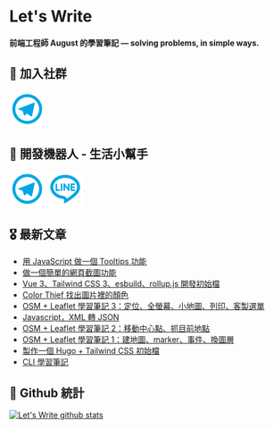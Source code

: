 # Let's Write
#### 前端工程師 August 的學習筆記 — solving problems, in simple ways.

## 🎉 加入社群
[![Telegram](https://raw.githubusercontent.com/letswritetw/letswritetw/master/dist/img/telegram.svg)](https://t.me/letswritetw)

## 👑 開發機器人 - 生活小幫手
[![Telegram](https://raw.githubusercontent.com/letswritetw/letswritetw/master/dist/img/telegram.svg)](https://t.me/lifetifulBot)
[![LINE](https://raw.githubusercontent.com/letswritetw/letswritetw/master/dist/img/line.svg)](https://lin.ee/pZC7GGs)

<!--
**letswritetw/letswritetw** is a ✨ _special_ ✨ repository because its `README.md` (this file) appears on your GitHub profile.

Here are some ideas to get you started:

- 🔭 I’m currently working on ...
- 🌱 I’m currently learning ...
- 👯 I’m looking to collaborate on ...
- 🤔 I’m looking for help with ...
- 💬 Ask me about ...
- 📫 How to reach me: ...
- 😄 Pronouns: ...
- ⚡ Fun fact: ...
-->
<!-- BLOG-POST-LIST:END -->

<!-- 訂閱 Let's Write RSS -->
<!-- 參考來源：
      https://www.youtube.com/watch?v=ECuqb5Tv9qI
      https://github.com/marketplace/actions/blog-post-workflow
-->
## 🎖 最新文章
<!-- BLOG-POST-LIST:START -->
- [用 JavaScript 做一個 Tooltips 功能](https://www.letswrite.tw/js-tooltips/)
- [做一個簡單的網頁截圖功能](https://www.letswrite.tw/web-to-image/)
- [Vue 3、Tailwind CSS 3、esbuild、rollup.js 開發初始檔](https://www.letswrite.tw/vue-tailwind-esbuild-rollup/)
- [Color Thief 找出圖片裡的顏色](https://www.letswrite.tw/color-thief/)
- [OSM + Leaflet 學習筆記 3：定位、全螢幕、小地圖、列印、客製選單](https://www.letswrite.tw/leaflet-plugins/)
- [Javascript，XML 轉 JSON](https://www.letswrite.tw/xml-to-json/)
- [OSM + Leaflet 學習筆記 2：移動中心點、抓目前地點](https://www.letswrite.tw/leaflet-osm-locate/)
- [OSM + Leaflet 學習筆記 1：建地圖、marker、事件、換圖層](https://www.letswrite.tw/leaflet-osm-basic/)
- [製作一個 Hugo + Tailwind CSS 初始檔](https://www.letswrite.tw/hugo-tailwindcss-init/)
- [CLI 學習筆記](https://www.letswrite.tw/cli-basic/)
<!-- BLOG-POST-LIST:END -->


## 🥁 Github 統計
[![Let's Write github stats](https://github-readme-stats.vercel.app/api?username=letswritetw&show_icons=true&hide=contribs,prs&title_color=00BAFF&icon_color=008BBF)](https://github.com/letswritetw)
